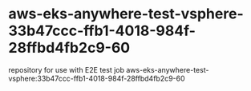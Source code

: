 # aws-eks-anywhere-test-vsphere-33b47ccc-ffb1-4018-984f-28ffbd4fb2c9-60
repository for use with E2E test job aws-eks-anywhere-test-vsphere:33b47ccc-ffb1-4018-984f-28ffbd4fb2c9-60
